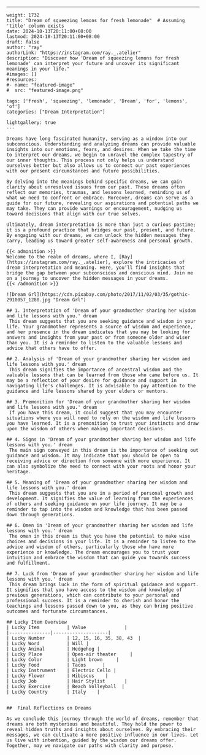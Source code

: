 ---
    weight: 1732
    title: "Dream of squeezing lemons for fresh lemonade"  # Assuming 'title' column exists
    date: 2024-10-13T20:11:00+08:00
    lastmod: 2024-10-13T20:11:00+08:00
    draft: false
    author: "ray"
    authorLink: "https://instagram.com/ray._.atelier"
    description: "Discover how 'Dream of squeezing lemons for fresh lemonade' can interpret your future and uncover its significant meanings in your life."
    #images: []
    #resources:
    #- name: "featured-image"
    #  src: "featured-image.png"
    
    tags: ['fresh', 'squeezing', 'lemonade', 'Dream', 'for', 'lemons', 'of']
    categories: ["Dream Interpretation"]
    
    lightgallery: true
    ---
    
    Dreams have long fascinated humanity, serving as a window into our subconscious. Understanding and analyzing dreams can provide valuable insights into our emotions, fears, and desires. When we take the time to interpret our dreams, we begin to unravel the complex tapestry of our inner thoughts. This process not only helps us understand ourselves better but also allows us to connect our past experiences with our present circumstances and future possibilities.
    
    By delving into the meanings behind specific dreams, we can gain clarity about unresolved issues from our past. These dreams often reflect our memories, traumas, and lessons learned, reminding us of what we need to confront or embrace. Moreover, dreams can serve as a guide for our future, revealing our aspirations and potential paths we may take. They can provide warnings or encouragement, nudging us toward decisions that align with our true selves.
    
    Ultimately, dream interpretation is more than just a curious pastime; it is a profound practice that bridges our past, present, and future. By engaging with our dreams, we can unlock the hidden messages they carry, leading us toward greater self-awareness and personal growth.
    
    {{< admonition >}}
    Welcome to the realm of dreams, where I, [Ray](https://instagram.com/ray._.atelier), explore the intricacies of dream interpretation and meaning. Here, you’ll find insights that bridge the gap between your subconscious and conscious mind. Join me on a journey to uncover the hidden messages in your dreams.
    {{< /admonition >}}
    
    ![Dream Grl](https://cdn.pixabay.com/photo/2017/11/02/03/35/gothic-2910057_1280.jpg "Dream Grl")
    
    ## 1. Interpretation of 'Dream of your grandmother sharing her wisdom and life lessons with you.' dream
     This dream suggests that you are seeking guidance and wisdom in your life. Your grandmother represents a source of wisdom and experience, and her presence in the dream indicates that you may be looking for answers and insights from your past or from someone older and wiser than you. It is a reminder to listen to the valuable lessons and advice that others have to offer.
    
    ## 2. Analysis of 'Dream of your grandmother sharing her wisdom and life lessons with you.' dream
     This dream signifies the importance of ancestral wisdom and the valuable lessons that can be learned from those who came before us. It may be a reflection of your desire for guidance and support in navigating life's challenges. It is advisable to pay attention to the guidance and life lessons shared by your elders or mentors.
    
    ## 3. Premonition for 'Dream of your grandmother sharing her wisdom and life lessons with you.' dream
     If you have this dream, it could suggest that you may encounter situations where you will need to rely on the wisdom and life lessons you have learned. It is a premonition to trust your instincts and draw upon the wisdom of others when making important decisions.
    
    ## 4. Signs in 'Dream of your grandmother sharing her wisdom and life lessons with you.' dream
     The main sign conveyed in this dream is the importance of seeking out guidance and wisdom. It may indicate that you should be open to receiving advice or direction from someone with more experience. It can also symbolize the need to connect with your roots and honor your heritage.
    
    ## 5. Meaning of 'Dream of your grandmother sharing her wisdom and life lessons with you.' dream
     This dream suggests that you are in a period of personal growth and development. It signifies the value of learning from the experiences of others and seeking guidance on your life journey. It may be a reminder to tap into the wisdom and knowledge that has been passed down through generations.
    
    ## 6. Omen in 'Dream of your grandmother sharing her wisdom and life lessons with you.' dream
     The omen in this dream is that you have the potential to make wise choices and decisions in your life. It is a reminder to listen to the advice and wisdom of others, particularly those who have more experience or knowledge. The dream encourages you to trust your intuition and embrace the wisdom that can guide you towards success and fulfillment.
    
    ## 7. Luck from 'Dream of your grandmother sharing her wisdom and life lessons with you.' dream
     This dream brings luck in the form of spiritual guidance and support. It signifies that you have access to the wisdom and knowledge of previous generations, which can contribute to your personal and professional success. It is a reminder to cherish and honor the teachings and lessons passed down to you, as they can bring positive outcomes and fortunate circumstances.
    
    ## Lucky Item Overview
    | Lucky Item          | Value              |
    |---------------|--------------------|
    | Lucky Number        | 12, 15, 16, 35, 38, 43  |
    | Lucky Word          | Will |
    | Lucky Animal        | Hedgehog |
    | Lucky Place         | Open-air theater     |
    | Lucky Color         | Light brown     |
    | Lucky Food          | Tacos      |
    | Lucky Instrument    | Electric Cello |
    | Lucky Flower        | Hibiscus    |
    | Lucky Job           | Hair Stylist       |
    | Lucky Exercise      | Beach Volleyball  |
    | Lucky Country       | Italy    |
    
    
    ##  Final Reflections on Dreams
    
    As we conclude this journey through the world of dreams, remember that dreams are both mysterious and beautiful. They hold the power to reveal hidden truths and insights about ourselves. By embracing their messages, we can cultivate a more positive influence in our lives. Let us live with intention, guided by the wisdom our dreams offer. Together, may we navigate our paths with clarity and purpose.
    